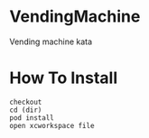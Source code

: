 # VendingMachine
Vending machine kata

# How To Install
```
checkout
cd (dir)
pod install
open xcworkspace file
```